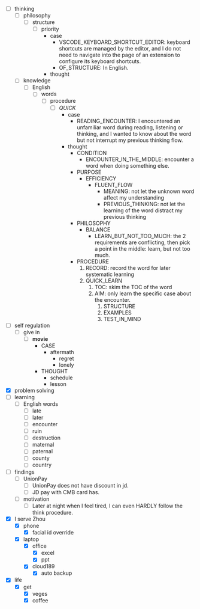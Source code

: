 - [ ] thinking
    - [ ] philosophy
        - [ ] structure
            - [ ] priority
                - case
                    - VSCODE_KEYBOARD_SHORTCUT_EDITOR: keyboard shortcuts are managed by the editor, and I do not need to navigate into the page of an extension to configure its keyboard shortcuts. 
                    - OF_STRUCTURE: In English.
                - thought
    - [ ] knowledge
        - [ ] English
            - [ ] words
                - [ ] procedure
                    - [ ] *QUICK*
                        - case
                            - READING_ENCOUNTER: I encountered an unfamiliar word during reading, listening or thinking, and I wanted to know about the word but not interrupt my previous thinking flow.
                        - thought
                            - CONDITION
                                - ENCOUNTER_IN_THE_MIDDLE: encounter a word when doing something else.
                            - PURPOSE
                                - EFFICIENCY
                                    - FLUENT_FLOW
                                        - MEANING: not let the unknown word affect my understanding
                                        - PREVIOUS_THINKING: not let the learning of the word distract my previous thinking
                            - PHILOSOPHY
                                - BALANCE
                                    - LEARN_BUT_NOT_TOO_MUCH: the 2 requirements are conflicting, then pick a point in the middle: learn, but not too much.
                            - PROCEDURE
                                1. RECORD: record the word for later systematic learning
                                2. QUICK_LEARN
                                    1. TOC: skim the TOC of the word
                                    2. AIM: only learn the specific case about the encounter.
                                        1. STRUCTURE
                                        2. EXAMPLES
                                        3. TEST_IN_MIND
- [ ] self regulation
    - [ ] give in
        - [ ] **movie**
            - CASE
                - aftermath
                    - regret
                    - lonely
            - THOUGHT
                - schedule
                - lesson
- [x] problem solving
- [ ] learning
    - [ ] English words
        - [ ] late
        - [ ] later
        - [ ] encounter
        - [ ] ruin
        - [ ] destruction
        - [ ] maternal
        - [ ] paternal
        - [ ] county
        - [ ] country
- [ ] findings
    - [ ] UnionPay
        - [ ] UnionPay does not have discount in jd.
        - [ ] JD pay with CMB card has.
    - [ ] motivation
        - [ ] Later at night when I feel tired, I can even HARDLY follow the think procedure. 
- [x] I serve Zhou
    - [x] phone
        - [x] facial id override
    - [x] laptop
        - [x] office
            - [x] excel
            - [x] ppt
        - [x] cloud189
            - [x] auto backup
- [x] life
    - [x] get
        - [x] veges
        - [x] coffee